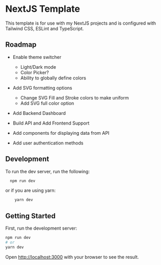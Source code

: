 # NextJS Template

This template is for use with my NextJS projects and is configured with Tailwind CSS, ESLint and TypeScript.

## Roadmap

- Enable theme switcher

  - Light/Dark mode
  - Color Picker?
  - Ability to globally define colors

- Add SVG formatting options

  - Change SVG Fill and Stroke colors to make uniform
  - Add SVG full color option

- Add Backend Dashboard

- Build API and Add Frontend Support

- Add components for displaying data from API

- Add user authentication methods

## Development

To run the dev server, run the following:

```bash
  npm run dev
```

or if you are using yarn:

```bash
    yarn dev
```

## Getting Started

First, run the development server:

```bash
npm run dev
# or
yarn dev
```

Open [http://localhost:3000](http://localhost:3000) with your browser to see the result.
